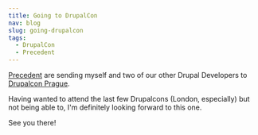 ```yaml
---
title: Going to DrupalCon
nav: blog
slug: going-drupalcon
tags:
  - DrupalCon
  - Precedent
---
```

[Precedent](http://www.precedent.co.uk) are sending myself and two of our other Drupal Developers to [Drupalcon Prague](http://prague2013.drupal.org).

Having wanted to attend the last few Drupalcons (London, especially) but not being able to, I'm definitely looking forward to this one.

See you there!